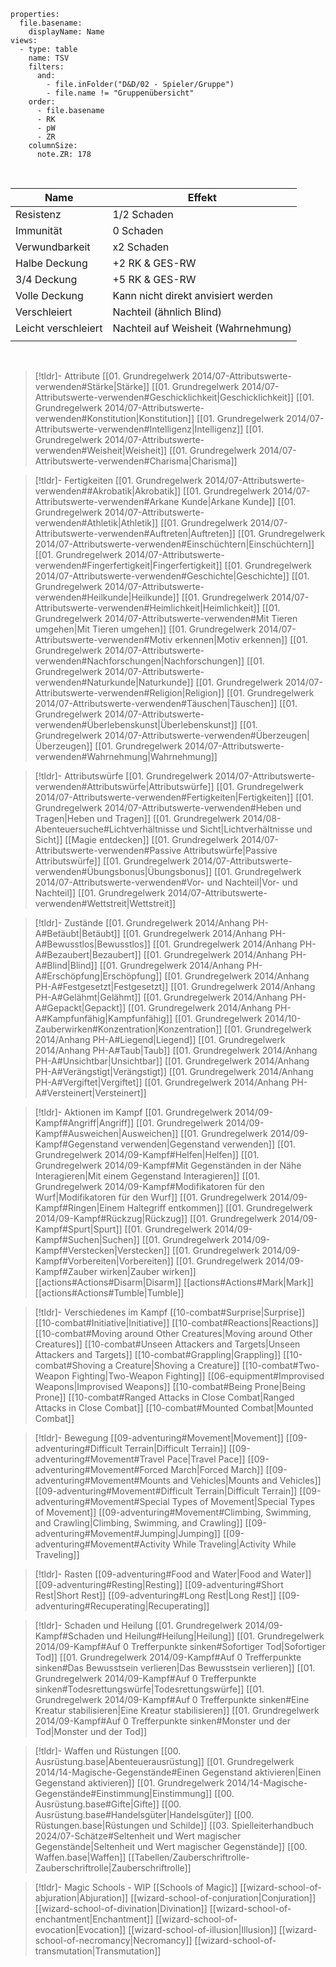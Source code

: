 
```base
properties:
  file.basename:
    displayName: Name
views:
  - type: table
    name: TSV
    filters:
      and:
        - file.inFolder("D&D/02 - Spieler/Gruppe")
        - file.name != "Gruppenübersicht"
    order:
      - file.basename
      - RK
      - pW
      - ZR
    columnSize:
      note.ZR: 178

```

<br>

| Name                | Effekt                              |
| ------------------- | ----------------------------------- |
| Resistenz           | 1/2 Schaden                         |
| Immunität           | 0 Schaden                           |
| Verwundbarkeit      | x2 Schaden                          |
| Halbe Deckung       | +2 RK & GES-RW                      |
| 3/4 Deckung         | +5 RK & GES-RW                      |
| Volle Deckung       | Kann nicht direkt anvisiert werden  |
| Verschleiert        | Nachteil (ähnlich Blind)            |
| Leicht verschleiert | Nachteil auf Weisheit (Wahrnehmung) |
|                     |                                     |

<br>

> [!tldr]- Attribute
> [[01. Grundregelwerk 2014/07-Attributswerte-verwenden#Stärke|Stärke]]
> [[01. Grundregelwerk 2014/07-Attributswerte-verwenden#Geschicklichkeit|Geschicklichkeit]]
> [[01. Grundregelwerk 2014/07-Attributswerte-verwenden#Konstitution|Konstitution]]
> [[01. Grundregelwerk 2014/07-Attributswerte-verwenden#Intelligenz|Intelligenz]]
> [[01. Grundregelwerk 2014/07-Attributswerte-verwenden#Weisheit|Weisheit]]
> [[01. Grundregelwerk 2014/07-Attributswerte-verwenden#Charisma|Charisma]]

> [!tldr]- Fertigkeiten
> [[01. Grundregelwerk 2014/07-Attributswerte-verwenden##Akrobatik|Akrobatik]]
> [[01. Grundregelwerk 2014/07-Attributswerte-verwenden#Arkane Kunde|Arkane Kunde]]
> [[01. Grundregelwerk 2014/07-Attributswerte-verwenden#Athletik|Athletik]]
> [[01. Grundregelwerk 2014/07-Attributswerte-verwenden#Auftreten|Auftreten]]
> [[01. Grundregelwerk 2014/07-Attributswerte-verwenden#Einschüchtern|Einschüchtern]]
> [[01. Grundregelwerk 2014/07-Attributswerte-verwenden#Fingerfertigkeit|Fingerfertigkeit]]
> [[01. Grundregelwerk 2014/07-Attributswerte-verwenden#Geschichte|Geschichte]]
> [[01. Grundregelwerk 2014/07-Attributswerte-verwenden#Heilkunde|Heilkunde]]
> [[01. Grundregelwerk 2014/07-Attributswerte-verwenden#Heimlichkeit|Heimlichkeit]]
> [[01. Grundregelwerk 2014/07-Attributswerte-verwenden#Mit Tieren umgehen|Mit Tieren umgehen]]
> [[01. Grundregelwerk 2014/07-Attributswerte-verwenden#Motiv erkennen|Motiv erkennen]]
> [[01. Grundregelwerk 2014/07-Attributswerte-verwenden#Nachforschungen|Nachforschungen]]
> [[01. Grundregelwerk 2014/07-Attributswerte-verwenden#Naturkunde|Naturkunde]]
> [[01. Grundregelwerk 2014/07-Attributswerte-verwenden#Religion|Religion]]
> [[01. Grundregelwerk 2014/07-Attributswerte-verwenden#Täuschen|Täuschen]]
> [[01. Grundregelwerk 2014/07-Attributswerte-verwenden#Überlebenskunst|Überlebenskunst]]
> [[01. Grundregelwerk 2014/07-Attributswerte-verwenden#Überzeugen|Überzeugen]]
> [[01. Grundregelwerk 2014/07-Attributswerte-verwenden#Wahrnehmung|Wahrnehmung]]

> [!tldr]- Attributswürfe
>[[01. Grundregelwerk 2014/07-Attributswerte-verwenden#Attributswürfe|Attributswürfe]]
>[[01. Grundregelwerk 2014/07-Attributswerte-verwenden#Fertigkeiten|Fertigkeiten]]
> [[01. Grundregelwerk 2014/07-Attributswerte-verwenden#Heben und Tragen|Heben und Tragen]]
>[[01. Grundregelwerk 2014/08-Abenteuersuche#Lichtverhältnisse und Sicht|Lichtverhältnisse und Sicht]]
> [[Magie entdecken]]
> [[01. Grundregelwerk 2014/07-Attributswerte-verwenden#Passive Attributswürfe|Passive Attributswürfe]]
> [[01. Grundregelwerk 2014/07-Attributswerte-verwenden#Übungsbonus|Übungsbonus]]
> [[01. Grundregelwerk 2014/07-Attributswerte-verwenden#Vor- und Nachteil|Vor- und Nachteil]]
> [[01. Grundregelwerk 2014/07-Attributswerte-verwenden#Wettstreit|Wettstreit]]

> [!tldr]- Zustände
> [[01. Grundregelwerk 2014/Anhang PH-A#Betäubt|Betäubt]]
> [[01. Grundregelwerk 2014/Anhang PH-A#Bewusstlos|Bewusstlos]]
> [[01. Grundregelwerk 2014/Anhang PH-A#Bezaubert|Bezaubert]]
> [[01. Grundregelwerk 2014/Anhang PH-A#Blind|Blind]]
> [[01. Grundregelwerk 2014/Anhang PH-A#Erschöpfung|Erschöpfung]]
> [[01. Grundregelwerk 2014/Anhang PH-A#Festgesetzt|Festgesetzt]]
> [[01. Grundregelwerk 2014/Anhang PH-A#Gelähmt|Gelähmt]]
> [[01. Grundregelwerk 2014/Anhang PH-A#Gepackt|Gepackt]]
> [[01. Grundregelwerk 2014/Anhang PH-A#Kampfunfähig|Kampfunfähig]]
> [[01. Grundregelwerk 2014/10-Zauberwirken#Konzentration|Konzentration]]
> [[01. Grundregelwerk 2014/Anhang PH-A#Liegend|Liegend]]
> [[01. Grundregelwerk 2014/Anhang PH-A#Taub|Taub]]
> [[01. Grundregelwerk 2014/Anhang PH-A#Unsichtbar|Unsichtbar]]
> [[01. Grundregelwerk 2014/Anhang PH-A#Verängstigt|Verängstigt]]
> [[01. Grundregelwerk 2014/Anhang PH-A#Vergiftet|Vergiftet]]
> [[01. Grundregelwerk 2014/Anhang PH-A#Versteinert|Versteinert]]

> [!tldr]- Aktionen im Kampf
> [[01. Grundregelwerk 2014/09-Kampf#Angriff|Angriff]]
> [[01. Grundregelwerk 2014/09-Kampf#Ausweichen|Ausweichen]]
> [[01. Grundregelwerk 2014/09-Kampf#Gegenstand verwenden|Gegenstand verwenden]]
> [[01. Grundregelwerk 2014/09-Kampf#Helfen|Helfen]]
> [[01. Grundregelwerk 2014/09-Kampf#Mit Gegenständen in der Nähe Interagieren|Mit einem Gegenstand Interagieren]]
> [[01. Grundregelwerk 2014/09-Kampf#Modifikatoren für den Wurf|Modifikatoren für den Wurf]]
> [[01. Grundregelwerk 2014/09-Kampf#Ringen|Einem Haltegriff entkommen]]
> [[01. Grundregelwerk 2014/09-Kampf#Rückzug|Rückzug]]
> [[01. Grundregelwerk 2014/09-Kampf#Spurt|Spurt]]
> [[01. Grundregelwerk 2014/09-Kampf#Suchen|Suchen]]
> [[01. Grundregelwerk 2014/09-Kampf#Verstecken|Verstecken]]
> [[01. Grundregelwerk 2014/09-Kampf#Vorbereiten|Vorbereiten]]
> [[01. Grundregelwerk 2014/09-Kampf#Zauber wirken|Zauber wirken]]
> [[actions#Actions#Disarm|Disarm]]
> [[actions#Actions#Mark|Mark]]
> [[actions#Actions#Tumble|Tumble]]

> [!tldr]- Verschiedenes im Kampf
> [[10-combat#Surprise|Surprise]]
> [[10-combat#Initiative|Initiative]]
> [[10-combat#Reactions|Reactions]]
> [[10-combat#Moving around Other Creatures|Moving around Other Creatures]]
> [[10-combat#Unseen Attackers and Targets|Unseen Attackers and Targets]]
> [[10-combat#Grappling|Grappling]]
> [[10-combat#Shoving a Creature|Shoving a Creature]]
> [[10-combat#Two-Weapon Fighting|Two-Weapon Fighting]]
> [[06-equipment#Improvised Weapons|Improvised Weapons]]
> [[10-combat#Being Prone|Being Prone]]
> [[10-combat#Ranged Attacks in Close Combat|Ranged Attacks in Close Combat]]
> [[10-combat#Mounted Combat|Mounted Combat]]

> [!tldr]- Bewegung
> [[09-adventuring#Movement|Movement]]
> [[09-adventuring#Difficult Terrain|Difficult Terrain]]
> [[09-adventuring#Movement#Travel Pace|Travel Pace]]
> [[09-adventuring#Movement#Forced March|Forced March]]
> [[09-adventuring#Movement#Mounts and Vehicles|Mounts and Vehicles]]
> [[09-adventuring#Movement#Difficult Terrain|Difficult Terrain]]
> [[09-adventuring#Movement#Special Types of Movement|Special Types of Movement]]
> [[09-adventuring#Movement#Climbing, Swimming, and Crawling|Climbing, Swimming, and Crawling]]
> [[09-adventuring#Movement#Jumping|Jumping]]
> [[09-adventuring#Movement#Activity While Traveling|Activity While Traveling]]

> [!tldr]- Rasten
> [[09-adventuring#Food and Water|Food and Water]]
> [[09-adventuring#Resting|Resting]]
> [[09-adventuring#Short Rest|Short Rest]]
> [[09-adventuring#Long Rest|Long Rest]]
> [[09-adventuring#Recuperating|Recuperating]]

> [!tldr]- Schaden und Heilung
> [[01. Grundregelwerk 2014/09-Kampf#Schaden und Heilung#Heilung|Heilung]]
> [[01. Grundregelwerk 2014/09-Kampf#Auf 0 Trefferpunkte sinken#Sofortiger Tod|Sofortiger Tod]]
> [[01. Grundregelwerk 2014/09-Kampf#Auf 0 Trefferpunkte sinken#Das Bewusstsein verlieren|Das Bewusstsein verlieren]]
> [[01. Grundregelwerk 2014/09-Kampf#Auf 0 Trefferpunkte sinken#Todesrettungswürfe|Todesrettungswürfe]]
> [[01. Grundregelwerk 2014/09-Kampf#Auf 0 Trefferpunkte sinken#Eine Kreatur stabilisieren|Eine Kreatur stabilisieren]]
> [[01. Grundregelwerk 2014/09-Kampf#Auf 0 Trefferpunkte sinken#Monster und der Tod|Monster und der Tod]]

> [!tldr]- Waffen und Rüstungen
> [[00. Ausrüstung.base|Abenteuerausrüstung]]
> [[01. Grundregelwerk 2014/14-Magische-Gegenstände#Einen Gegenstand aktivieren|Einen Gegenstand aktivieren]]
> [[01. Grundregelwerk 2014/14-Magische-Gegenstände#Einstimmung|Einstimmung]]
> [[00. Ausrüstung.base#Gifte|Gifte]]
> [[00. Ausrüstung.base#Handelsgüter|Handelsgüter]]
> [[00. Rüstungen.base|Rüstungen und Schilde]]
> [[03. Spielleiterhandbuch 2024/07-Schätze#Seltenheit und Wert magischer Gegenstände|Seltenheit und Wert magischer Gegenstände]]
> [[00. Waffen.base|Waffen]]
> [[Tabellen/Zauberschriftrolle-Zauberschriftrolle|Zauberschriftrolle]]


> [!tldr]- Magic Schools - WIP
> [[Schools of Magic]]
> [[wizard-school-of-abjuration|Abjuration]]
> [[wizard-school-of-conjuration|Conjuration]]
> [[wizard-school-of-divination|Divination]]
> [[wizard-school-of-enchantment|Enchantment]]
> [[wizard-school-of-evocation|Evocation]]
> [[wizard-school-of-illusion|Illusion]]
> [[wizard-school-of-necromancy|Necromancy]]
> [[wizard-school-of-transmutation|Transmutation]]